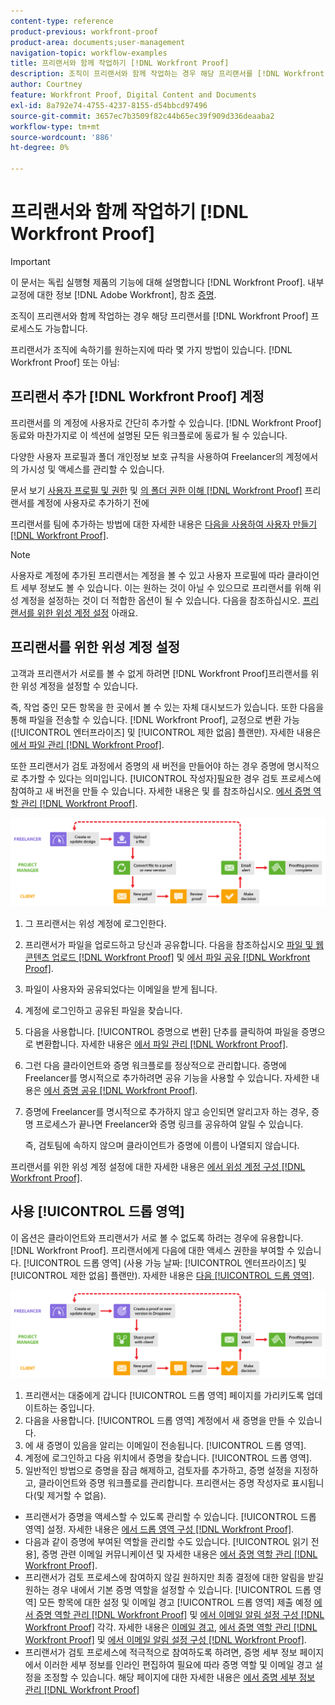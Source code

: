 ```yaml
---
content-type: reference
product-previous: workfront-proof
product-area: documents;user-management
navigation-topic: workflow-examples
title: 프리랜서와 함께 작업하기 [!DNL Workfront Proof]
description: 조직이 프리랜서와 함께 작업하는 경우 해당 프리랜서를 [!DNL Workfront Proof] 프로세스도 가능합니다.
author: Courtney
feature: Workfront Proof, Digital Content and Documents
exl-id: 8a792e74-4755-4237-8155-d54bbcd97496
source-git-commit: 3657ec7b3509f82c44b65ec39f909d336deaaba2
workflow-type: tm+mt
source-wordcount: '886'
ht-degree: 0%

---
```


# 프리랜서와 함께 작업하기 [!DNL Workfront Proof]

>[!IMPORTANT]
>
>이 문서는 독립 실행형 제품의 기능에 대해 설명합니다 [!DNL Workfront Proof]. 내부 교정에 대한 정보 [!DNL Adobe Workfront], 참조 [증명](../../../review-and-approve-work/proofing/proofing.md).

조직이 프리랜서와 함께 작업하는 경우 해당 프리랜서를 [!DNL Workfront Proof] 프로세스도 가능합니다.

프리랜서가 조직에 속하기를 원하는지에 따라 몇 가지 방법이 있습니다. [!DNL Workfront Proof] 또는 아님:

## 프리랜서 추가 [!DNL Workfront Proof] 계정

프리랜서를 의 계정에 사용자로 간단히 추가할 수 있습니다. [!DNL Workfront Proof]동료와 마찬가지로 이 섹션에 설명된 모든 워크플로에 동료가 될 수 있습니다.

다양한 사용자 프로필과 폴더 개인정보 보호 규칙을 사용하여 Freelancer의 계정에서의 가시성 및 액세스를 관리할 수 있습니다.

문서 보기  [사용자 프로필 및 권한](https://support.workfront.com/hc/https://support.workfront.com/hc/en-us/articles/115004087428-User-profiles-and-permissions) 및 [의 폴더 권한 이해 [!DNL Workfront Proof]](../../../workfront-proof/wp-work-proofsfiles/organize-your-work/folder-permissions.md) 프리랜서를 계정에 사용자로 추가하기 전에

프리랜서를 팀에 추가하는 방법에 대한 자세한 내용은 [다음을 사용하여 사용자 만들기 [!DNL Workfront Proof]](../../../workfront-proof/wp-mnguserscontacts/users/create-users.md).

>[!NOTE]
>
>사용자로 계정에 추가된 프리랜서는 계정을 볼 수 있고 사용자 프로필에 따라 클라이언트 세부 정보도 볼 수 있습니다. 이는 원하는 것이 아닐 수 있으므로 프리랜서를 위해 위성 계정을 설정하는 것이 더 적합한 옵션이 될 수 있습니다. 다음을 참조하십시오. [프리랜서를 위한 위성 계정 설정](https://support.workfront.com/knowledge/articles/115004259868/en-us?brand_id=662728&amp;return_to=%2Fhc%2Fen-us%2Farticles%2F115004259868#Option-B---set-up-a-satellite-account-for-your-freelancers) 아래요.

## 프리랜서를 위한 위성 계정 설정

고객과 프리랜서가 서로를 볼 수 없게 하려면 [!DNL Workfront Proof]프리랜서를 위한 위성 계정을 설정할 수 있습니다.

즉, 작업 중인 모든 항목을 한 곳에서 볼 수 있는 자체 대시보드가 있습니다. 또한 다음을 통해 파일을 전송할 수 있습니다. [!DNL Workfront Proof], 교정으로 변환 가능([!UICONTROL 엔터프라이즈] 및 [!UICONTROL 제한 없음] 플랜만). 자세한 내용은 [에서 파일 관리 [!DNL Workfront Proof]](../../../workfront-proof/wp-work-proofsfiles/manage-your-work/manage-files.md).

또한 프리랜서가 검토 과정에서 증명의 새 버전을 만들어야 하는 경우 증명에 명시적으로 추가할 수 있다는 의미입니다. [!UICONTROL 작성자]필요한 경우 검토 프로세스에 참여하고 새 버전을 만들 수 있습니다. 자세한 내용은 및 를 참조하십시오. [에서 증명 역할 관리 [!DNL Workfront Proof]](../../../workfront-proof/wp-work-proofsfiles/share-proofs-and-files/manage-proof-roles.md).

![freelancer_-_option_B.png](assets/freelancers_-_option_B.png)

1. 그 프리랜서는 위성 계정에 로그인한다.
1. 프리랜서가 파일을 업로드하고 당신과 공유합니다. 다음을 참조하십시오 [파일 및 웹 콘텐츠 업로드 [!DNL Workfront Proof]](../../../workfront-proof/wp-work-proofsfiles/create-proofs-and-files/upload-files-web-content.md) 및 [에서 파일 공유 [!DNL Workfront Proof]](../../../workfront-proof/wp-work-proofsfiles/share-proofs-and-files/share-files.md).

1. 파일이 사용자와 공유되었다는 이메일을 받게 됩니다.
1. 계정에 로그인하고 공유된 파일을 찾습니다.
1. 다음을 사용합니다. [!UICONTROL 증명으로 변환] 단추를 클릭하여 파일을 증명으로 변환합니다. 자세한 내용은 [에서 파일 관리 [!DNL Workfront Proof]](../../../workfront-proof/wp-work-proofsfiles/manage-your-work/manage-files.md).
1. 그런 다음 클라이언트와 증명 워크플로를 정상적으로 관리합니다. 증명에 Freelancer를 명시적으로 추가하려면 공유 기능을 사용할 수 있습니다. 자세한 내용은 [에서 증명 공유 [!DNL Workfront Proof]](../../../workfront-proof/wp-work-proofsfiles/share-proofs-and-files/share-proof.md).
1. 증명에 Freelancer를 명시적으로 추가하지 않고 승인되면 알리고자 하는 경우, 증명 프로세스가 끝나면 Freelancer와 증명 링크를 공유하여 알릴 수 있습니다.

   즉, 검토팀에 속하지 않으며 클라이언트가 증명에 이름이 나열되지 않습니다.

프리랜서를 위한 위성 계정 설정에 대한 자세한 내용은  [에서 위성 계정 구성 [!DNL Workfront Proof]](../../../workfront-proof/wp-acct-admin/satellite-accounts/configure-sat-acct-in-wp.md).

## 사용 [!UICONTROL 드롭 영역]

이 옵션은 클라이언트와 프리랜서가 서로 볼 수 없도록 하려는 경우에 유용합니다. [!DNL Workfront Proof]. 프리랜서에게 다음에 대한 액세스 권한을 부여할 수 있습니다. [!UICONTROL 드롭 영역] (사용 가능 날짜: [!UICONTROL 엔터프라이즈] 및 [!UICONTROL 제한 없음] 플랜만). 자세한 내용은 [다음 [!UICONTROL 드롭 영역]](../../../workfront-proof/wp-work-proofsfiles/create-proofs-and-files/dropzone.md).

![프리랜서&#x200B;_option_C_-_dropzone.png](assets/freelancers_-_option_C_-_dropzone.png)

1. 프리랜서는 대중에게 갑니다 [!UICONTROL 드롭 영역] 페이지를 가리키도록 업데이트하는 중입니다.
1. 다음을 사용합니다. [!UICONTROL 드롭 영역] 계정에서 새 증명을 만들 수 있습니다.
1. 에 새 증명이 있음을 알리는 이메일이 전송됩니다. [!UICONTROL 드롭 영역].
1. 계정에 로그인하고 다음 위치에서 증명을 찾습니다. [!UICONTROL 드롭 영역].
1. 일반적인 방법으로 증명을 잠금 해제하고, 검토자를 추가하고, 증명 설정을 지정하고, 클라이언트와 증명 워크플로를 관리합니다. 프리랜서는 증명 작성자로 표시됩니다(및 제거할 수 없음).

* 프리랜서가 증명을 액세스할 수 있도록 관리할 수 있습니다. [!UICONTROL 드롭 영역] 설정. 자세한 내용은 [에서 드롭 영역 구성 [!DNL Workfront Proof]](../../../workfront-proof/wp-acct-admin/account-settings/configure-dropzone-in-wp.md).
* 다음과 같이 증명에 부여된 역할을 관리할 수도 있습니다. [!UICONTROL 읽기 전용], 증명 관련 이메일 커뮤니케이션 및 자세한 내용은 [에서 증명 역할 관리 [!DNL Workfront Proof]](../../../workfront-proof/wp-work-proofsfiles/share-proofs-and-files/manage-proof-roles.md).
* 프리랜서가 검토 프로세스에 참여하지 않길 원하지만 최종 결정에 대한 알림을 받길 원하는 경우 내에서 기본 증명 역할을 설정할 수 있습니다. [!UICONTROL 드롭 영역] 모든 항목에 대한 설정 및 이메일 경고 [!UICONTROL 드롭 영역] 제출 예정 [에서 증명 역할 관리 [!DNL Workfront Proof]](../../../workfront-proof/wp-work-proofsfiles/share-proofs-and-files/manage-proof-roles.md) 및 [에서 이메일 알림 설정 구성 [!DNL Workfront Proof]](../../../workfront-proof/wp-emailsntfctns/email-alerts/config-email-notification-settings-wp.md) 각각. 자세한 내용은 [이메일 경고,](https://support.workfront.com/hc/en-us/sections/115000911867-Email-alerts) [에서 증명 역할 관리 [!DNL Workfront Proof]](../../../workfront-proof/wp-work-proofsfiles/share-proofs-and-files/manage-proof-roles.md) 및 [에서 이메일 알림 설정 구성 [!DNL Workfront Proof]](../../../workfront-proof/wp-emailsntfctns/email-alerts/config-email-notification-settings-wp.md).
* 프리랜서가 검토 프로세스에 적극적으로 참여하도록 하려면, 증명 세부 정보 페이지에서 이러한 세부 정보를 인라인 편집하여 필요에 따라 증명 역할 및 이메일 경고 설정을 조정할 수 있습니다. 해당 페이지에 대한 자세한 내용은 [에서 증명 세부 정보 관리 [!DNL Workfront Proof]](../../../workfront-proof/wp-work-proofsfiles/manage-your-work/manage-proof-details.md)
